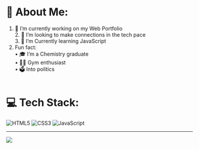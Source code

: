 # 💫 About Me:
1. 🔨 I’m currently working on my Web Portfolio<br>2. 👬 I’m looking to make connections in the tech pace<br>3. 📖 I’m Currently learning JavaScript<br>
5. Fun fact:<br>•	🎓 I’m a Chemistry graduate <br>•	🏋️‍♂️ Gym enthusiast <br>•	🗳️  Into politics  <br><br>
# 💻 Tech Stack:
![HTML5](https://img.shields.io/badge/html5-%23E34F26.svg?style=for-the-badge&logo=html5&logoColor=white) ![CSS3](https://img.shields.io/badge/css3-%231572B6.svg?style=for-the-badge&logo=css3&logoColor=white) ![JavaScript](https://img.shields.io/badge/javascript-%23323330.svg?style=for-the-badge&logo=javascript&logoColor=%23F7DF1E)

---
[![](https://visitcount.itsvg.in/api?id=Oszzy&icon=7&color=0)](https://visitcount.itsvg.in)


  
<!-- Proudly created with GPRM ( https://gprm.itsvg.in ) -->
